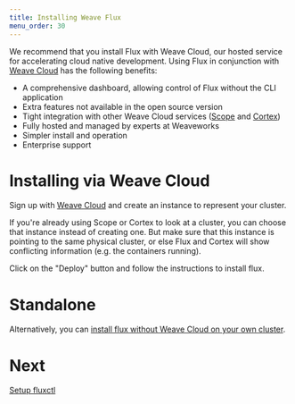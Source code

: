 ```yaml
---
title: Installing Weave Flux
menu_order: 30
---
```


We recommend that you install Flux with Weave Cloud, our hosted service
for accelerating cloud native development. Using Flux in conjunction
with
[Weave Cloud](https://www.weave.works/solution/cloud/) has the following
benefits:

* A comprehensive dashboard, allowing control of Flux without the CLI
  application
* Extra features not available in the open source version
* Tight integration with other Weave Cloud services
  ([Scope](https://www.weave.works/solution/troubleshooting-dashboard/)
  and
  [Cortex](https://www.weave.works/solution/prometheus-monitoring/))
* Fully hosted and managed by experts at Weaveworks
* Simpler install and operation
* Enterprise support

# Installing via Weave Cloud

Sign up with [Weave Cloud](https://cloud.weave.works) and create an
instance to represent your cluster.

If you're already using Scope or Cortex to look at a cluster, you can
choose that instance instead of creating one. But make sure that this
instance is pointing to the same physical cluster, or else Flux and
Cortex will show conflicting information (e.g. the containers running).

Click on the "Deploy" button and follow the instructions to install
flux.

# Standalone

Alternatively, you can [install flux without Weave Cloud on your own
cluster](./standalone/installing.md).

# Next

[Setup fluxctl](./using.md)